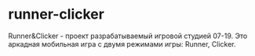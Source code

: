 # runner-clicker
Runner&Clicker - проект разрабатываемый игровой студией 07-19.
Это аркадная мобильная игра с двумя режимами игры: Runner, Clicker. 
